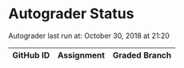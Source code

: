 # Autograder Status
Autograder last run at: October 30, 2018 at 21:20

| GitHub ID | Assignment | Graded Branch |
|-----------|------------|---------------|
